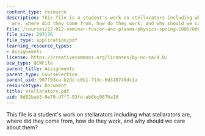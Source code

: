 ```yaml
---
content_type: resource
description: This file is a student's work on stellarators including what stellarators
  are, where did they come from, how do they work, and why should we care about them?
file: /courses/22-012-seminar-fusion-and-plasma-physics-spring-2006/8d02bab30e79d7f753fdab6bc0876a10_stellarators.pdf
file_size: 297176
file_type: application/pdf
learning_resource_types:
- Assignments
license: https://creativecommons.org/licenses/by-nc-sa/4.0/
ocw_type: OCWFile
parent_title: Assignments
parent_type: CourseSection
parent_uid: 907f93ca-b2dc-c0b1-713c-6d318749dc1a
resourcetype: Document
title: stellarators.pdf
uid: 8d02bab3-0e79-d7f7-53fd-ab6bc0876a10
---
```

This file is a student's work on stellarators including what stellarators are, where did they come from, how do they work, and why should we care about them?